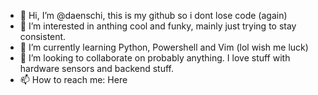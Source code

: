 - 👋 Hi, I’m @daenschi, this is my github so i dont lose code (again)
- 👀 I’m interested in anthing cool and funky, mainly just trying to stay consistent.
- 🌱 I’m currently learning Python, Powershell and Vim (lol wish me luck)
- 💞️ I’m looking to collaborate on probably anything. I love stuff with hardware sensors and backend stuff.
- 📫 How to reach me: Here
